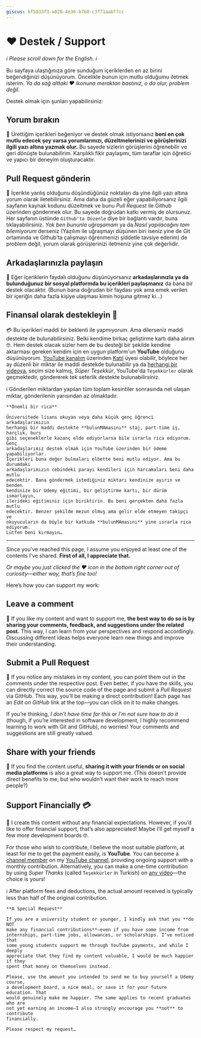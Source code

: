 ```yaml
---
giscus: bf5033f3-a820-4e36-b760-c3f71aabf7cc
---
```


# ❤️ Destek / Support

*ℹ️ Please scroll down for the English. ℹ️*

Bu sayfaya ulaştığınıza göre sunduğum içeriklerden en az birini beğendiğinizi
düşünüyorum. Öncelikle bunun için mutlu olduğumu iletmek isterim. *Ya da sağ
alttaki ❤️ ikonuna meraktan bastınız, o da olur, problem değil.*

Destek olmak için şunları yapabilirsiniz:

## Yorum bırakın

💭 Ürettiğim içerikleri beğeniyor ve destek olmak istiyorsanız **beni en çok
mutlu edecek şey varsa yorumlarınızı, düzeltmelerinizi ve görüşlerinizi ilgili
yazı altına yazmak olur.** Bu sayede sizlerin görüşlerini öğrenebilir ve geri
dönüşte bulunabilirim. Karşılıklı fikir paylaşımı, tüm taraflar için öğretici ve
yapıcı bir deneyim oluşturacaktır.

## Pull Request gönderin

🔀 İçerikte yanlış olduğunu düşündüğünüz noktaları da yine ilgili yazı altına
yorum olarak iletebilirsiniz. Ama daha da güzeli eğer yapabiliyorsanız ilgili
sayfanın kaynak kodunu düzeltmek ve bunu *Pull Request* ile Github üzerinden
göndermek olur. Bu sayede doğrudan katkı vermiş de olursunuz. Her sayfanın
üstünde `Github'ta Düzenle` diye bir bağlantı vardır, buna tıklayabilirsiniz.
*Yok ben bununla uğraşamam* ya da *Nasıl yapılacağını tam bilemiyorum* derseniz
(Yazılım ile uğraşmayı düşünen biri iseniz yine de Git ortamında ve Github'ta
çalışmayı öğrenmenizi şiddetle tavsiye ederim) de problem değil, yorum olarak
görüşlerinizi iletmeniz yine çok değerlidir.

## Arkadaşlarınızla paylaşın

👥 Eğer içeriklerin faydalı olduğunu düşünüyorsanız **arkadaşlarınızla ya da
bulunduğunuz bir sosyal platformda bu içerikleri paylaşmanız** da bana bir destek
olacaktır. (Bunun bana doğrudan bir faydası yok ama emek verilen bir içeriğin
daha fazla kişiye ulaşması kimin hoşuna gitmez ki…)

## Finansal olarak destekleyin 💸

💳 Bu içerikleri maddi bir beklenti ile yapmıyorum. Ama dilerseniz maddi
destekte de bulunabilirsiniz. Belki kendime birkaç geliştirme kartı daha alırım
🤓. Hem destek olacak sizler hem de bu desteği bir şekilde kendine aktarması
gereken kendim için en uygun platform'un **YouTube** olduğunu düşünüyorum. [YouTube
kanalım](https://www.youtube.com/@ayazar) üzerinden
[Katıl](https://www.youtube.com/@ayazar/membership) üyesi olabilir, böylece her
ay düzenli bir miktar ile maddi destekde bulunabilir ya da [herhangi bir
videoya](https://www.youtube.com/@ayazar/videos), seçim size kalmış, *Süper
Teşekkür*, YouTube'da `Teşekkürler` olarak geçmektedir, göndererek tek seferlik
destekte bulunabilirsiniz.

ℹ️ Gönderilen miktardan yapılan tüm toplam kesintiler sonrasında net ulaşan
miktar, gönderilenin yarısından az olmaktadır.

```{attention}
**Önemli bir rica**

Üniversitede lisans okuyan veya daha küçük genç öğrenci arkadaşlarımızın
herhangi bir maddi destekte **bulunMAmasını** staj, part-time iş, harçlık, burs
gibi seçeneklerle kazanç elde ediyorlarsa bile ısrarla rica ediyorum. Genç
arkadaşlarımız destek olmak için YouTube üzerinden bir ödeme yapabiliyorlar.
İçerikleri buna değer bulmaları elbette beni mutlu ediyor. Ama bu durumdaki
arkadaşlarımızın cebindeki parayı kendileri için harcamaları beni daha mutlu
edecektir. Bana göndermek istediğiniz miktarı kendinize ayırın ve benden
kendinize bir Udemy eğitimi, bir geliştirme kartı, bir dürüm ısmarlayın,
ilerideki eğitiminiz için biriktirin. Bu beni gerçekten daha fazla mutlu
edecektir. Benzer şekilde mezun olmuş ama gelir elde etmeyen takipçi ve
okuyucuların da böyle bir katkıda **bulunMAmasını** yine ısrarla rica ediyorum.
Lütfen beni kırmayın…
```

---

Since you've reached this page, I assume you enjoyed at least one of the
contents I’ve shared. **First of all, I appreciate that.**

*Or maybe you just clicked the ❤️ icon in the bottom right corner out of
curiosity—either way, that’s fine too!*

Here’s how you can support my work:

## Leave a comment

💭 If you like my content and want to support me, **the best way to do so is by
sharing your comments, feedback, and suggestions under the related post.** This
way, I can learn from your perspectives and respond accordingly. Discussing
different ideas helps everyone learn new things and improve their understanding.

## Submit a Pull Request

🔀 If you notice any mistakes in my content, you can point them out in the
comments under the respective post. Even better, if you have the skills, you can
directly correct the source code of the page and submit a *Pull Request* via
GitHub. This way, you’ll be making a direct contribution! Each page has an *Edit
on GitHub* link at the top—you can click on it to make changes.

If you’re thinking, *I don’t have time for this* or *I’m not sure how to do it*
(though, if you’re interested in software development, I highly recommend
learning to work with Git and GitHub), no worries! Your comments and suggestions
are still greatly valued.

## Share with your friends

👥 If you find the content useful, **sharing it with your friends or on social
media platforms** is also a great way to support me. (This doesn’t provide
direct benefits to me, but who wouldn’t want their work to reach more people?)

## Support Financially 💳

🤑 I create this content without any financial expectations. However,
if you’d like to offer financial support, that’s also appreciated! Maybe I’ll
get myself a few more development boards 🤓.

For those who wish to contribute, I believe the most suitable platform, at least
for me to get the payment easily, is **YouTube**. You can become a [channel
member](https://www.youtube.com/@ayazar/membership) on my [YouTube
channel](https://www.youtube.com/@ayazar), providing ongoing support with a
monthly contribution. Alternatively, you can make a one-time contribution by
using *Super Thanks* (called `Teşekkürler` in Turkish) on [any
video](https://www.youtube.com/@ayazar/videos)—the choice is yours!

ℹ️ After platform fees and deductions, the actual amount received is typically
less than half of the original contribution.

```{attention}
**A Special Request**

If you are a university student or younger, I kindly ask that you **do NOT
make any financial contributions**—even if you have some income from
internships, part-time jobs, allowances, or scholarships. I’ve noticed that
some young students support me through YouTube payments, and while I deeply
appreciate that they find my content valuable, I would be much happier if they
spent that money on themselves instead.

Please, use the amount you intended to send me to buy yourself a Udemy course,
a development board, a nice meal, or save it for your future education. That
would genuinely make me happier. The same applies to recent graduates who are
not yet earning an income—I also strongly encourage you **not** to contribute
financially.

Please respect my request…
```
